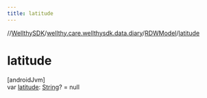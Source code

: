```yaml
---
title: latitude
---
```

//[WellthySDK](../../../index.html)/[wellthy.care.wellthysdk.data.diary](../index.html)/[RDWModel](index.html)/[latitude](latitude.html)



# latitude



[androidJvm]\
var [latitude](latitude.html): [String](https://kotlinlang.org/api/latest/jvm/stdlib/kotlin/-string/index.html)? = null




